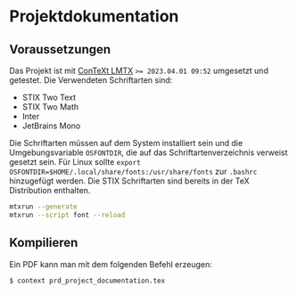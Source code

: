 # Projektdokumentation

## Voraussetzungen

Das Projekt ist mit [ConTeXt LMTX](https://wiki.contextgarden.net/Installation) `>= 2023.04.01 09:52`
umgesetzt und getestet. Die Verwendeten Schriftarten sind:

- STIX Two Text
- STIX Two Math
- Inter
- JetBrains Mono

Die Schriftarten müssen auf dem System installiert sein und die
Umgebungsvariable `OSFONTDIR`, die auf das Schriftartenverzeichnis verweist
gesetzt sein. Für Linux sollte `export
OSFONTDIR=$HOME/.local/share/fonts:/usr/share/fonts` zur `.bashrc` hinzugefügt
werden. Die STIX Schriftarten sind bereits in der TeX Distribution enthalten.

```bash
mtxrun --generate
mtxrun --script font --reload
```

## Kompilieren

Ein PDF kann man mit dem folgenden Befehl erzeugen:

```bash
$ context prd_project_documentation.tex
```
